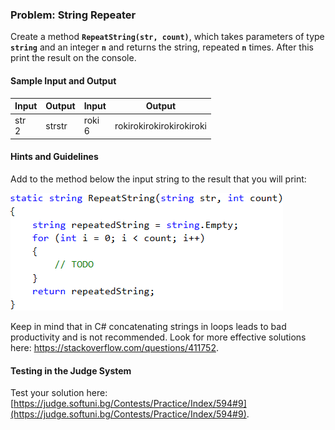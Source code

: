 ### Problem: String Repeater

Create a method **`RepeatString(str, count)`**, which takes parameters of type **`string`** and an integer **`n`** and returns the string, repeated **`n`** times. After this print the result on the console.

#### Sample Input and Output

| Input | Output | Input | Output |
| --- | --- | --- | --- |
|str<br>2|strstr|roki<br>6|rokirokirokirokirokiroki|

#### Hints and Guidelines

Add to the method below the input string to the result that you will print:

![](/assets/chapter-10-images/21.Repeated-string-01.png)

Keep in mind that in C# concatenating strings in loops leads to bad productivity and is not recommended. Look for more effective solutions here: https://stackoverflow.com/questions/411752.

#### Testing in the Judge System

Test your solution here: [https://judge.softuni.bg/Contests/Practice/Index/594#9](https://judge.softuni.bg/Contests/Practice/Index/594#9).
